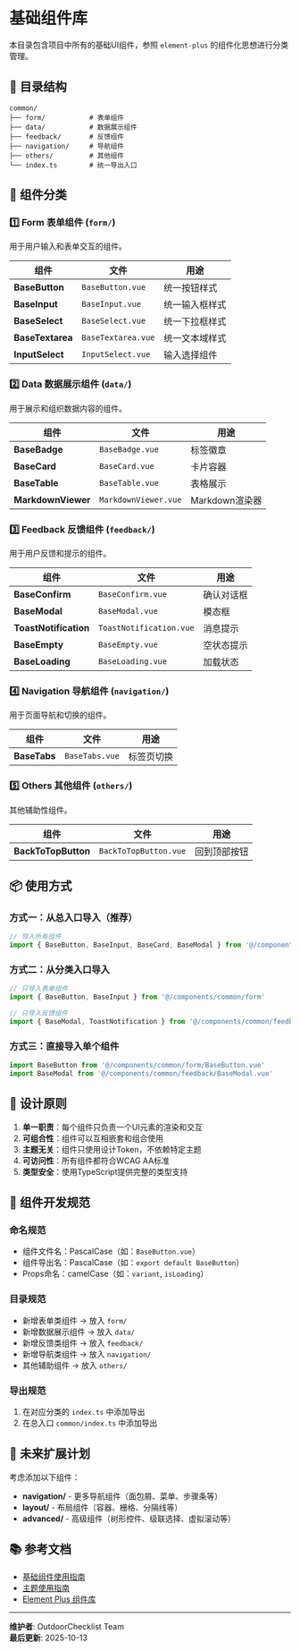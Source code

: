 # 基础组件库

本目录包含项目中所有的基础UI组件，参照 `element-plus` 的组件化思想进行分类管理。

## 📂 目录结构

```
common/
├── form/           # 表单组件
├── data/           # 数据展示组件
├── feedback/       # 反馈组件
├── navigation/     # 导航组件
├── others/         # 其他组件
└── index.ts        # 统一导出入口
```

## 🎨 组件分类

### 1️⃣ Form 表单组件 (`form/`)

用于用户输入和表单交互的组件。

| 组件 | 文件 | 用途 |
|------|------|------|
| **BaseButton** | `BaseButton.vue` | 统一按钮样式 |
| **BaseInput** | `BaseInput.vue` | 统一输入框样式 |
| **BaseSelect** | `BaseSelect.vue` | 统一下拉框样式 |
| **BaseTextarea** | `BaseTextarea.vue` | 统一文本域样式 |
| **InputSelect** | `InputSelect.vue` | 输入选择组件 |

### 2️⃣ Data 数据展示组件 (`data/`)

用于展示和组织数据内容的组件。

| 组件 | 文件 | 用途 |
|------|------|------|
| **BaseBadge** | `BaseBadge.vue` | 标签徽章 |
| **BaseCard** | `BaseCard.vue` | 卡片容器 |
| **BaseTable** | `BaseTable.vue` | 表格展示 |
| **MarkdownViewer** | `MarkdownViewer.vue` | Markdown渲染器 |

### 3️⃣ Feedback 反馈组件 (`feedback/`)

用于用户反馈和提示的组件。

| 组件 | 文件 | 用途 |
|------|------|------|
| **BaseConfirm** | `BaseConfirm.vue` | 确认对话框 |
| **BaseModal** | `BaseModal.vue` | 模态框 |
| **ToastNotification** | `ToastNotification.vue` | 消息提示 |
| **BaseEmpty** | `BaseEmpty.vue` | 空状态提示 |
| **BaseLoading** | `BaseLoading.vue` | 加载状态 |

### 4️⃣ Navigation 导航组件 (`navigation/`)

用于页面导航和切换的组件。

| 组件 | 文件 | 用途 |
|------|------|------|
| **BaseTabs** | `BaseTabs.vue` | 标签页切换 |

### 5️⃣ Others 其他组件 (`others/`)

其他辅助性组件。

| 组件 | 文件 | 用途 |
|------|------|------|
| **BackToTopButton** | `BackToTopButton.vue` | 回到顶部按钮 |

## 📦 使用方式

### 方式一：从总入口导入（推荐）

```typescript
// 导入所有组件
import { BaseButton, BaseInput, BaseCard, BaseModal } from '@/components/common'
```

### 方式二：从分类入口导入

```typescript
// 只导入表单组件
import { BaseButton, BaseInput } from '@/components/common/form'

// 只导入反馈组件
import { BaseModal, ToastNotification } from '@/components/common/feedback'
```

### 方式三：直接导入单个组件

```typescript
import BaseButton from '@/components/common/form/BaseButton.vue'
import BaseModal from '@/components/common/feedback/BaseModal.vue'
```

## 🎯 设计原则

1. **单一职责**：每个组件只负责一个UI元素的渲染和交互
2. **可组合性**：组件可以互相嵌套和组合使用
3. **主题无关**：组件只使用设计Token，不依赖特定主题
4. **可访问性**：所有组件都符合WCAG AA标准
5. **类型安全**：使用TypeScript提供完整的类型支持

## 📝 组件开发规范

### 命名规范
- 组件文件名：PascalCase（如：`BaseButton.vue`）
- 组件导出名：PascalCase（如：`export default BaseButton`）
- Props命名：camelCase（如：`variant`, `isLoading`）

### 目录规范
- 新增表单类组件 → 放入 `form/`
- 新增数据展示组件 → 放入 `data/`
- 新增反馈类组件 → 放入 `feedback/`
- 新增导航类组件 → 放入 `navigation/`
- 其他辅助组件 → 放入 `others/`

### 导出规范
1. 在对应分类的 `index.ts` 中添加导出
2. 在总入口 `common/index.ts` 中添加导出

## 🔮 未来扩展计划

考虑添加以下组件：

- **navigation/** - 更多导航组件（面包屑、菜单、步骤条等）
- **layout/** - 布局组件（容器、栅格、分隔线等）
- **advanced/** - 高级组件（树形控件、级联选择、虚拟滚动等）

## 📚 参考文档

- [基础组件使用指南](../../../docs/guides/BASE_COMPONENTS_GUIDE.md)
- [主题使用指南](../../../docs/guides/THEME_USAGE_GUIDE.md)
- [Element Plus 组件库](https://element-plus.org/)

---

**维护者**: OutdoorChecklist Team  
**最后更新**: 2025-10-13

